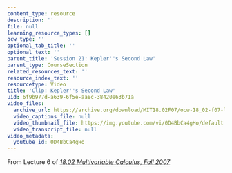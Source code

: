 ```yaml
---
content_type: resource
description: ''
file: null
learning_resource_types: []
ocw_type: ''
optional_tab_title: ''
optional_text: ''
parent_title: 'Session 21: Kepler''s Second Law'
parent_type: CourseSection
related_resources_text: ''
resource_index_text: ''
resourcetype: Video
title: 'Clip: Kepler''s Second Law'
uid: 6f9b977d-a639-6f5e-aa8c-38420e63b71a
video_files:
  archive_url: https://archive.org/download/MIT18.02F07/ocw-18_02-f07-lec06_300k.mp4
  video_captions_file: null
  video_thumbnail_file: https://img.youtube.com/vi/0D4BbCa4gHo/default.jpg
  video_transcript_file: null
video_metadata:
  youtube_id: 0D4BbCa4gHo
---
```


From Lecture 6 of [_18.02 Multivariable Calculus, Fall 2007_](/courses/18-02-multivariable-calculus-fall-2007/video_galleries/video-lectures)